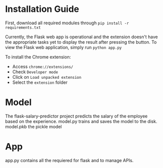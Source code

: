 # Installation Guide
First, download all required modules through `pip install -r requirements.txt`

Currently, the Flask web app is operational and the extension doesn't have the appropriate tasks yet to display the result after pressing the button.
To view the Flask web application, simply run `python app.py`

To install the Chrome extension:
- Access `chrome://extensions/`
- Check `Developer mode`
- Click on `Load unpacked extension`
- Select the `extension` folder

# Model
The flask-salary-predictor project predicts the salary of the employee based on the experience.
model.py trains and saves the model to the disk.
model.pkb the pickle model 

# App
app.py contains all the requiered for flask and to manage APIs.